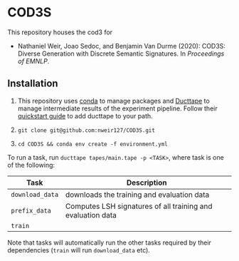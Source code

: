 # COD3S
This repository houses the cod3 for 
 - Nathaniel Weir, Joao Sedoc, and Benjamin Van Durme (2020): 
   COD3S: Diverse Generation with Discrete Semantic Signatures. In _Proceedings of EMNLP_.
## Installation
1. This repository uses [conda](https://docs.conda.io/en/latest/miniconda.html) to manage packages and [Ducttape](https://github.com/jhclark/ducttape) to manage intermediate results 
of the experiment pipeline. Follow their [quickstart guide](https://github.com/jhclark/ducttape#quick-start) to add ducttape to your path. 

2. `git clone git@github.com:nweir127/COD3S.git`
3. `cd COD3S && conda env create -f environment.yml`


To run a task, run `ducttape tapes/main.tape -p <TASK>`, where task is one of the following:

| Task           | Description                                                      |
|----------------|------------------------------------------------------------------|
| `download_data`| downloads the training and evaluation data              |
| `prefix_data`  | Computes LSH signatures of all training and evaluation data      |
| `train`   |              |

Note that tasks will automatically run the other tasks required by their dependencies (`train` will run `download_data` etc).
